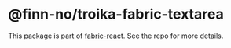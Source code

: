 # @finn-no/troika-fabric-textarea

This package is part of
[fabric-react](https://github.schibsted.io/finn/fabric-react). See the repo for
more details.
